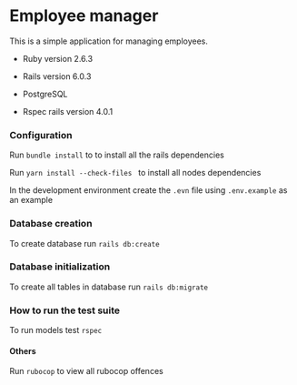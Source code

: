 # Employee manager


This is a simple application for managing employees.

* Ruby version 2.6.3

* Rails version 6.0.3

* PostgreSQL 

* Rspec rails version 4.0.1

### Configuration

Run `bundle install` to to install all the rails dependencies

Run `yarn install --check-files ` to install all nodes dependencies

In the development environment create the `.evn` file using `.env.example` as an example

### Database creation

To create database run `rails db:create`  

### Database initialization

To create all tables in database run `rails db:migrate`

### How to run the test suite

To run models test `rspec` 

#### Others

Run `rubocop` to view all rubocop offences

